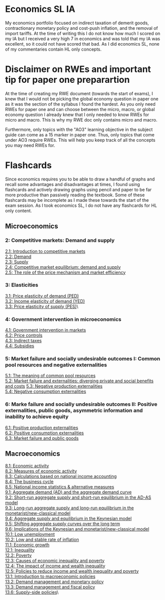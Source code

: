 # Economics SL IA
My economics portfolio focused on indirect taxation of demerit goods, contractionary monetary policy and cost-push inflation, and the removal of import tariffs. At the time of writing this I do not know how much I scored on my IA but I received a very high 7 in economics and was told that my IA was excellent, so it could not have scored that bad. As I did economics SL, none of my commentaries contain HL only concepts.

# Disclaimer on RWEs and important tip for paper one preparartion
At the time of creating my RWE document (towards the start of exams), I knew that I would not be picking the global economy question in paper one as it was the section of the syllabus I found the hardest. As you only need RWEs for paper one and can choose between the micro, macro, or global economy question I already knew that I only needed to know RWEs for micro and macro. This is why my RWE doc only contains micro and macro.

Furthermore, only topics with the "AO3" learning objective in the subject guide can come as a 15 marker in paper one. Thus, only topics that come under AO3 require RWEs. This will help you keep track of all the concepts you may need RWEs for.

# Flashcards
Since economics requires you to be able to draw a handful of graphs and recall some advantages and disadvantages at times, I found using flashcards and actively drawing graphs using pencil and paper to be far more productive than passively reading the textbook. Some of these flashcards may be incomplete as I made these towards the start of the exam session. As I took economics SL, I do not have any flashcards for HL only content.

## Microeconomics
### 2: Competitive markets: Demand and supply
[2.1: Introduction to competitive markets](https://quizlet.com/in/895301338/21-introduction-to-competitive-markets-flash-cards/)\
[2.2: Demand](https://quizlet.com/in/895301817/22-demand-flash-cards/)\
[2.3: Supply](https://quizlet.com/in/895302708/23-supply-flash-cards/)\
[2.4: Competitive market equilibrium: demand and supply](https://quizlet.com/in/895303801/24-competitive-market-equilibrium-demand-and-supply-flash-cards/)\
[2.5: The role of the price mechanism and market efficiency](https://quizlet.com/in/895306658/25-price-mechanism-and-market-efficiency-flash-cards/)
### 3: Elasticities
[3.1: Price elasticity of demand (PED)](https://quizlet.com/in/895310562/31-ped-flash-cards/)\
[3.2: Income elasticity of demand (YED)](https://quizlet.com/in/895313771/32-yed-flash-cards/)\
[3.3: Price elasticity of supply (PES)](https://quizlet.com/in/895314612/33-pes-flash-cards/)\
### 4: Government intervention in microeconomics
[4.1: Government intervention in markets](https://quizlet.com/in/895849370/41-government-intervention-in-markets-flash-cards/)\
[4.2: Price controls](https://quizlet.com/in/895849829/42-price-controls-flash-cards/)\
[4.3: Indirect taxes](https://quizlet.com/in/896025565/43-indirect-taxes-flash-cards/)\
[4.4: Subsidies](https://quizlet.com/in/896034104/44-subsidies-flash-cards/)
### 5: Market failure and socially undesirable outcomes I: Common pool resources and negative externalities
[5.1: The meaning of common pool resources](https://quizlet.com/in/896291943/51-common-pool-resources-flash-cards/)\
[5.2: Market failure and externalities: diverging private and social benefits and costs](https://quizlet.com/in/896292743/52-market-failure-and-externalities-flash-cards/)
[5.3: Negative production externalities](https://quizlet.com/in/896293962/53-negative-production-externalities-flash-cards/)\
[5.4: Negative consumption externalities](https://quizlet.com/in/896314991/54-negative-consumption-externalities-flash-cards/)
### 6: Marke failure and socially undesirable outcomes II: Positive externalities, public goods, asymmetric information and inability to achieve equity
[6.1: Positive production externalities](https://quizlet.com/in/896454032/61-positive-production-externality-flash-cards/)\
[6.2: Positive consumption externalities](https://quizlet.com/in/896461973/62-positive-consumption-externalities-flash-cards/)\
[6.3: Market failure and public goods](https://quizlet.com/in/896475885/63-market-failure-and-public-good-flash-cards/)

## Macroeconomics
[8.1: Economic activity](https://quizlet.com/in/896972873/81-economic-activity-flash-cards/)\
[8.2: Measures of economic activity](https://quizlet.com/in/896973637/82-measures-of-economic-activity-flash-cards/)\
[8.3: Calculations based on national income accounting](https://quizlet.com/in/896975655/83-calculations-based-on-national-income-accounting-flash-cards/)\
[8.4: The business cycle](https://quizlet.com/in/896976450/84-the-business-cycle-flash-cards/)\
[8.5: National income statistics & alternative measures](https://quizlet.com/in/896980963/85-national-income-statistics-alternative-measures-flash-cards/)\
[9.1: Aggregate demand (AD) and the aggregate demand curve](https://quizlet.com/896983012/edit)\
[9.2: Short-run aggregate supply and short-run equilibrium in the AD-AS model](https://quizlet.com/in/896989040/92-short-run-as-flash-cards/)\
[9.3: Long-run aggregate supply and long-run equilibrium in the monetarist/new-classical model](https://quizlet.com/in/897578197/93-lras-flash-cards/)\
[9.4: Aggregate supply and equilibrium in the Keynesian model](https://quizlet.com/in/897582077/94-keynesian-model-flash-cards/)\
[9.5: Shifting aggregate supply curves over the long term](https://quizlet.com/in/897583738/95-shifting-as-flash-cards/)\
[9.6: Implications of the Keynesian and monetarist/new-classical model](https://quizlet.com/in/897589302/96-implications-of-keynesian-and-monetarist-model-flash-cards/)\
[10.1: Low unemployment](https://quizlet.com/in/897589764/101-low-unemployment-flash-cards/)\
[10.2: Low and stable rate of inflation](https://quizlet.com/in/897597811/102-low-and-stable-rate-of-inflation-flash-cards/)\
[11.1: Economic growth](https://quizlet.com/in/897612145/111-economic-growth-flash-cards/)\
[12.1: Inequality](https://quizlet.com/in/897619366/121-inequality-flash-cards/)\
[12.2: Poverty](https://quizlet.com/in/897642110/122-poverty-flash-cards/)\
[12.3: Causes of economic inequality and poverty](https://quizlet.com/in/897649986/123-causes-of-economic-inequality-and-poverty-flash-cards/)\
[12.4: The impact of income and wealth inequality](https://quizlet.com/in/897654360/124-impact-of-income-and-wealth-inequality-flash-cards/)\
[12.5: Policies to reduce income and wealth inequality and poverty](https://quizlet.com/in/897665027/125-policies-to-reduce-inequality-flash-cards/)\
[13.1: Introduction to macroeconomic policies](https://quizlet.com/in/897903620/131-introduction-to-macroeconomic-policies-flash-cards/)\
[13.2: Demand management and monetary policy](https://quizlet.com/in/897905147/132-demand-management-and-monetary-policy-flash-cards/)\
[13.3: Demand management and fiscal policy]()\
[13.6: Supply-side policies]()\

